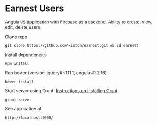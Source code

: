 # Earnest Users
AngularJS application with Firebase as a backend. Ability to create, view, edit, delete users.

Clone repo

`git clone https://github.com/kixton/earnest.git && cd earnest`


Install dependencies

`npm install`

Run bower (version: jquery#~1.11.1, angular#1.2.16)

`bower install`

Start server using Grunt. [Instructions on installing Grunt](http://gruntjs.com/installing-grunt)

`grunt serve`

See application at

`http://localhost:9000/`
